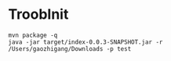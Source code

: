# TroobInit
```
mvn package -q  
java -jar target/index-0.0.3-SNAPSHOT.jar -r /Users/gaozhigang/Downloads -p test
```
